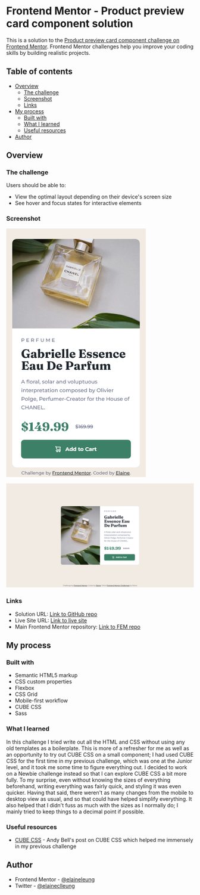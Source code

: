 # Frontend Mentor - Product preview card component solution

This is a solution to the [Product preview card component challenge on Frontend Mentor](https://www.frontendmentor.io/challenges/product-preview-card-component-GO7UmttRfa). Frontend Mentor challenges help you improve your coding skills by building realistic projects. 

## Table of contents

- [Overview](#overview)
  - [The challenge](#the-challenge)
  - [Screenshot](#screenshot)
  - [Links](#links)
- [My process](#my-process)
  - [Built with](#built-with)
  - [What I learned](#what-i-learned)
  - [Useful resources](#useful-resources)
- [Author](#author)

## Overview

### The challenge

Users should be able to:

- View the optimal layout depending on their device's screen size
- See hover and focus states for interactive elements

### Screenshot

![Mobile view of solution](./design/mobile.png)

![Desktop view of solution](./design/desktop.png)

### Links

- Solution URL: [Link to GitHub repo](https://github.com/elaineleung/fem-introsecdropdownnav)
- Live Site URL: [Link to live site](https://fem-introsecdropdownnav.vercel.app/)
- Main Frontend Mentor repository: [Link to FEM repo](https://github.com/elaineleung/frontendmentor)

## My process

### Built with

- Semantic HTML5 markup
- CSS custom properties
- Flexbox
- CSS Grid
- Mobile-first workflow
- CUBE CSS
- Sass

### What I learned

In this challenge I tried write out all the HTML and CSS without using any old templates as a boilerplate. This is more of a refresher for me as well as an opportunity to try out CUBE CSS on a small component; I had used CUBE CSS for the first time in my previous challenge, which was one at the Junior level, and it took me some time to figure everything out. I decided to work on a Newbie challenge instead so that I can explore CUBE CSS a bit more fully. To my surprise, even without knowing the sizes of everything beforehand, writing everything was fairly quick, and styling it was even quicker. Having that said, there weren't as many changes from the mobile to desktop view as usual, and so that could have helped simplify everything. It also helped that I didn't fuss as much with the sizes as I normally do; I mainly tried to keep things to a decimal point if possible.

### Useful resources

- [CUBE CSS](https://piccalil.li/blog/cube-css/) - Andy Bell's post on CUBE CSS which helped me immensely in my previous challenge

## Author

- Frontend Mentor - [@elaineleung](https://www.frontendmentor.io/profile/elaineleung)
- Twitter - [@elaineclleung](https://twitter.com/elaineclleung)
